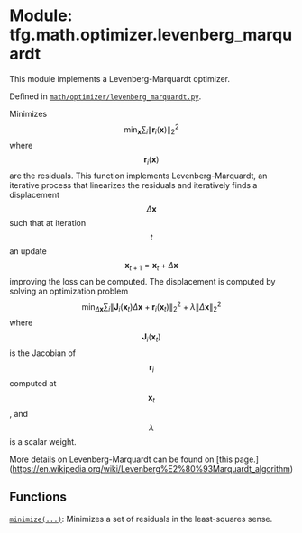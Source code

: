 <div itemscope itemtype="http://developers.google.com/ReferenceObject">
<meta itemprop="name" content="tfg.math.optimizer.levenberg_marquardt" />
<meta itemprop="path" content="Stable" />
</div>

# Module: tfg.math.optimizer.levenberg_marquardt

This module implements a Levenberg-Marquardt optimizer.



Defined in [`math/optimizer/levenberg_marquardt.py`](https://github.com/tensorflow/graphics/blob/master/tensorflow_graphics/math/optimizer/levenberg_marquardt.py).

<!-- Placeholder for "Used in" -->

Minimizes $$\min_{\mathbf{x}} \sum_i \|\mathbf{r}_i(\mathbf{x})\|^2_2$$ where
$$\mathbf{r}_i(\mathbf{x})$$
are the residuals. This function implements Levenberg-Marquardt, an iterative
process that linearizes the residuals and iteratively finds a displacement
$$\Delta \mathbf{x}$$ such that at iteration $$t$$ an update
$$\mathbf{x}_{t+1} = \mathbf{x}_{t} + \Delta \mathbf{x}$$ improving the
loss can be computed. The displacement is computed by solving an optimization
problem
$$\min_{\Delta \mathbf{x}} \sum_i
\|\mathbf{J}_i(\mathbf{x}_{t})\Delta\mathbf{x} +
\mathbf{r}_i(\mathbf{x}_t)\|^2_2 + \lambda\|\Delta \mathbf{x} \|_2^2$$ where
$$\mathbf{J}_i(\mathbf{x}_{t})$$ is the Jacobian of $$\mathbf{r}_i$$ computed at
$$\mathbf{x}_t$$, and $$\lambda$$ is a scalar weight.

More details on Levenberg-Marquardt can be found on [this page.]
(https://en.wikipedia.org/wiki/Levenberg%E2%80%93Marquardt_algorithm)

## Functions

[`minimize(...)`](../../../tfg/math/optimizer/levenberg_marquardt/minimize.md): Minimizes a set of residuals in the least-squares sense.

